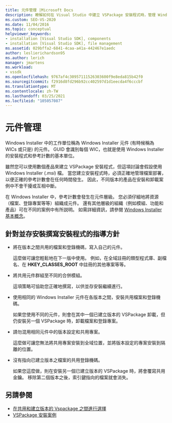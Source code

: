 ```yaml
---
title: 元件管理 |Microsoft Docs
description: 瞭解如何在 Visual Studio 中建立 VSPackage 安裝程式時，管理 Windows Installer 元件。
ms.custom: SEO-VS-2020
ms.date: 11/04/2016
ms.topic: conceptual
helpviewer_keywords:
- installation [Visual Studio SDK], components
- installation [Visual Studio SDK], file management
ms.assetid: 029bffa2-6841-4caa-a41a-442467e1aedc
author: leslierichardson95
ms.author: lerich
manager: jmartens
ms.workload:
- vssdk
ms.openlocfilehash: 9767af4c30957111526303600f9e8eda815b42f0
ms.sourcegitcommit: f2916d8fd296b92cc402597d1d1eecda4f6cccbf
ms.translationtype: MT
ms.contentlocale: zh-TW
ms.lasthandoff: 03/25/2021
ms.locfileid: "105057087"
---
```

# <a name="component-management"></a>元件管理
Windows Installer 中的工作單位稱為 Windows Installer 元件 (有時候稱為 WICs 或只是) 的元件。 GUID 會識別每個 WIC，也就是使用 Windows Installer 的安裝程式和參考計數的基本單位。

 雖然您可以使用數個產品來建立 VSPackage 安裝程式，但這項討論會假設使用 Windows Installer (*.msi*) 檔。 當您建立安裝程式時，必須正確地管理檔案部署，以便正確的參考計數會在任何時間發生。 因此，不同版本的產品在安裝和卸載案例中不會干擾或互相中斷。

 在 Windows Installer 中，參考計數會發生在元件層級。 您必須仔細地將資源（檔案、登錄專案等等）組織成元件。 還有其他層級的組織（例如模組、功能和產品）可在不同的案例中有所説明。 如需詳細資訊，請參閱 [Windows Installer 基本概念](../../extensibility/internals/windows-installer-basics.md)。

## <a name="guidelines-of-authoring-setup-for-side-by-side-installation"></a>針對並存安裝撰寫安裝程式的指導方針

- 將在版本之間共用的檔案和登錄機碼，寫入自己的元件。

     這麼做可讓您輕鬆地在下一版中使用。 例如，在全域註冊的類型程式庫、副檔名、在 **HKEY_CLASSES_ROOT** 中註冊的其他專案等等。

- 將共用元件群組至不同的合併模組。

     這項策略可協助您正確地撰寫，以供並存安裝繼續進行。

- 使用相同的 Windows Installer 元件在各版本之間，安裝共用檔案和登錄機碼。

     如果您使用不同的元件，則會在其中一個已建立版本的 VSPackage 卸載，但仍安裝另一個 VSPackage 時，卸載檔案和登錄專案。

- 請勿混用相同元件中的版本設定和共用專案。

     這麼做可讓您無法將共用專案安裝到全域位置，並將版本設定的專案安裝到隔離的位置。

- 沒有指向已建立版本之檔案的共用登錄機碼。

     如果您這麼做，則在安裝另一個已建立版本的 VSPackage 時，將會覆寫共用金鑰。 移除第二個版本之後，索引鍵指向的檔案就會消失。

## <a name="see-also"></a>另請參閱
- [在共用和建立版本的 Vspackage 之間進行選擇](../../extensibility/choosing-between-shared-and-versioned-vspackages.md)
- [VSPackage 安裝案例](../../extensibility/internals/vspackage-setup-scenarios.md)

